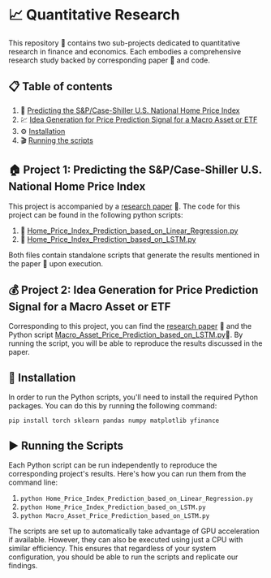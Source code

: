 # 📈 Quantitative Research

This repository :file_folder: contains two sub-projects dedicated to quantitative research in finance and economics. Each embodies a comprehensive research study backed by corresponding paper 📄 and code.

## 📋 Table of contents

1. 🏡 [Predicting the S&P/Case-Shiller U.S. National Home Price Index](#home_price_index)
2. 💹 [Idea Generation for Price Prediction Signal for a Macro Asset or ETF](#macro_asset_prediction)
3. ⚙️ [Installation](#installation)
4. 🎬 [Running the scripts](#running_the_scripts)

<a name="home_price_index"></a>
## 🏠 Project 1: Predicting the S&P/Case-Shiller U.S. National Home Price Index

This project is accompanied by a [research paper](./Home_Price_Index_Prediction.pdf) :page_with_curl:. The code for this project can be found in the following python scripts: 

1. 🐍 [Home_Price_Index_Prediction_based_on_Linear_Regression.py](./Code/Home_Price_Index_Prediction_based_on_Linear_Regression.py)
2. 🐍 [Home_Price_Index_Prediction_based_on_LSTM.py](./Code/Home_Price_Index_Prediction_based_on_LSTM.py)

Both files contain standalone scripts that generate the results mentioned in the paper 📝 upon execution.

<a name="macro_asset_prediction"></a>
## 💰 Project 2: Idea Generation for Price Prediction Signal for a Macro Asset or ETF

Corresponding to this project, you can find the [research paper](./Macro_Asset_Price_Prediction.pdf) 📜 and the Python script [Macro_Asset_Price_Prediction_based_on_LSTM.py](./Code/Macro_Asset_Price_Prediction_based_on_LSTM.py):snake:. By running the script, you will be able to reproduce the results discussed in the paper.

<a name="installation"></a>
## 🔧 Installation

In order to run the Python scripts, you'll need to install the required Python packages. You can do this by running the following command:

```shell
pip install torch sklearn pandas numpy matplotlib yfinance
```
<a name="running_the_scripts"></a>
## ▶️ Running the Scripts 

Each Python script can be run independently to reproduce the corresponding project's results. Here's how you can run them from the command line:

1. `python Home_Price_Index_Prediction_based_on_Linear_Regression.py`
2. `python Home_Price_Index_Prediction_based_on_LSTM.py`
3. `python Macro_Asset_Price_Prediction_based_on_LSTM.py`

The scripts are set up to automatically take advantage of GPU acceleration if available. However, they can also be executed using just a CPU with similar efficiency. This ensures that regardless of your system configuration, you should be able to run the scripts and replicate our findings.

